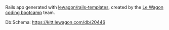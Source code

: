 Rails app generated with [lewagon/rails-templates](https://github.com/lewagon/rails-templates), created by the [Le Wagon coding bootcamp](https://www.lewagon.com) team.

Db:Schema: https://kitt.lewagon.com/db/20446
